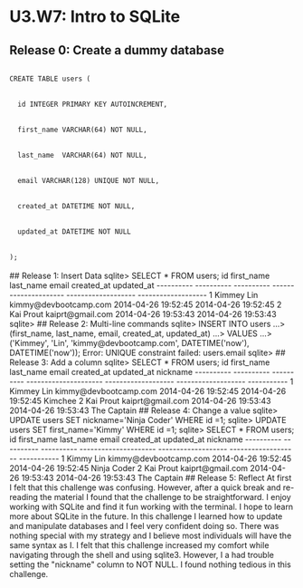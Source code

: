 # U3.W7: Intro to SQLite

## Release 0: Create a dummy database
<!-- paste your terminal output here -->
<code>
CREATE TABLE users (
</code> <br />
<code>
  id INTEGER PRIMARY KEY AUTOINCREMENT,
</code><br />
<code>
  first_name VARCHAR(64) NOT NULL,
</code><br />
<code>
  last_name  VARCHAR(64) NOT NULL,
</code><br />
<code>
  email VARCHAR(128) UNIQUE NOT NULL,
</code><br />
<code>
  created_at DATETIME NOT NULL,
</code><br />
<code>
  updated_at DATETIME NOT NULL
</code><br />
<code>
);
</code></br>
## Release 1: Insert Data 
<!-- paste your terminal output here -->
sqlite> SELECT * FROM users;
id          first_name  last_name   email                  created_at           updated_at
----------  ----------  ----------  ---------------------  -------------------  -------------------
1           Kimmey      Lin         kimmy@devbootcamp.com  2014-04-26 19:52:45  2014-04-26 19:52:45
2           Kai         Prout       kaiprt@gmail.com       2014-04-26 19:53:43  2014-04-26 19:53:43
sqlite>
## Release 2: Multi-line commands
<!-- paste your terminal output here -->
sqlite> INSERT INTO users
   ...> (first_name, last_name, email, created_at, updated_at)
   ...> VALUES
   ...> ('Kimmey', 'Lin', 'kimmy@devbootcamp.com', DATETIME('now'), DATETIME('now'));
Error: UNIQUE constraint failed: users.email
sqlite>
## Release 3: Add a column
<!-- paste your terminal output here -->
sqlite> SELECT * FROM users;
id          first_name  last_name   email                  created_at           updated_at           nickname
----------  ----------  ----------  ---------------------  -------------------  -------------------  -----------
1           Kimmey      Lin         kimmy@devbootcamp.com  2014-04-26 19:52:45  2014-04-26 19:52:45  Kimchee
2           Kai         Prout       kaiprt@gmail.com       2014-04-26 19:53:43  2014-04-26 19:53:43  The Captain
## Release 4: Change a value
<!-- paste your terminal output here -->
sqlite> UPDATE users SET nickname='Ninja Coder' WHERE id =1;
sqlite> UPDATE users SET first_name='Kimmy' WHERE id =1;
sqlite> SELECT * FROM users;
id          first_name  last_name   email                  created_at           updated_at           nickname
----------  ----------  ----------  ---------------------  -------------------  -------------------  -----------
1           Kimmy       Lin         kimmy@devbootcamp.com  2014-04-26 19:52:45  2014-04-26 19:52:45  Ninja Coder
2           Kai         Prout       kaiprt@gmail.com       2014-04-26 19:53:43  2014-04-26 19:53:43  The Captain
## Release 5: Reflect
<!-- Add your reflection here -->
At first I felt that this challenge was confusing. However, after a quick break and re-reading the material
I found that the challenge to be straightforward. I enjoy working with SQLite and find it fun working with
the terminal. I hope to learn more about SQLite in the future. In this challenge I learned how to update and
manipulate databases and I feel very confident doing so. There was nothing special with my strategy and I 
believe most individuals will have the same syntax as I. I felt that this challenge increased my comfort 
while navigating through the shell and using sqlite3. However, I a had trouble setting the "nickname" column 
to NOT NULL. I found nothing tedious in this challenge.
